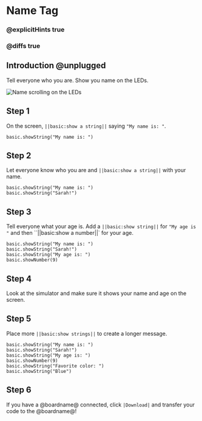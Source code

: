 # Name Tag

### @explicitHints true
### @diffs true

## Introduction @unplugged

Tell everyone who you are. Show you name on the LEDs.

![Name scrolling on the LEDs](/static/mb/projects/name-tag/name-tag.gif)

## Step 1

On the screen, ``||basic:show a string||`` saying `"My name is: "`.

```spy
basic.showString("My name is: ")
```

## Step 2

Let everyone know who you are and ``||basic:show a string||`` with your name.

```spy
basic.showString("My name is: ")
basic.showString("Sarah!")
```

## Step 3

Tell everyone what your age is. Add a ``||basic:show string||`` for `"My age is "` and then ``||basic:show a number||` for your age.

```spy
basic.showString("My name is: ")
basic.showString("Sarah!")
basic.showString("My age is: ")
basic.showNumber(9)
```

## Step 4

Look at the simulator and make sure it shows your name and age on the screen.

## Step 5

Place more ``||basic:show strings||`` to create a longer message.

```spy
basic.showString("My name is: ")
basic.showString("Sarah!")
basic.showString("My age is: ")
basic.showNumber(9)
basic.showString("Favorite color: ")
basic.showString("Blue")
```

## Step 6

If you have a @boardname@ connected, click ``|Download|`` and transfer your code to the @boardname@!